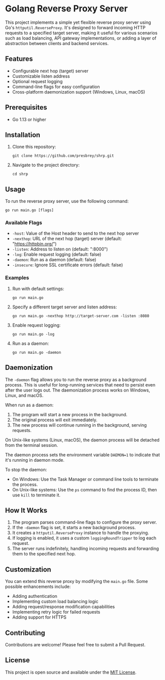 # Golang Reverse Proxy Server

This project implements a simple yet flexible reverse proxy server using Go's `httputil.ReverseProxy`. It's designed to forward incoming HTTP requests to a specified target server, making it useful for various scenarios such as load balancing, API gateway implementations, or adding a layer of abstraction between clients and backend services.

## Features

- Configurable next hop (target) server
- Customizable listen address
- Optional request logging
- Command-line flags for easy configuration
- Cross-platform daemonization support (Windows, Linux, macOS)

## Prerequisites

- Go 1.13 or higher

## Installation

1. Clone this repository:
   ```
   git clone https://github.com/presbrey/shrp.git
   ```
2. Navigate to the project directory:
   ```
   cd shrp
   ```

## Usage

To run the reverse proxy server, use the following command:

```
go run main.go [flags]
```

### Available Flags

- `-host`: Value of the Host header to send to the next hop server
- `-nexthop`: URL of the next hop (target) server (default: "https://httpbin.org/")
- `-listen`: Address to listen on (default: ":8000")
- `-log`: Enable request logging (default: false)
- `-daemon`: Run as a daemon (default: false)
- `-insecure`: Ignore SSL certificate errors (default: false)

### Examples

1. Run with default settings:
   ```
   go run main.go
   ```

2. Specify a different target server and listen address:
   ```
   go run main.go -nexthop http://target-server.com -listen :8080
   ```

3. Enable request logging:
   ```
   go run main.go -log
   ```

4. Run as a daemon:
   ```
   go run main.go -daemon
   ```

## Daemonization

The `-daemon` flag allows you to run the reverse proxy as a background process. This is useful for long-running services that need to persist even after the user logs out. The daemonization process works on Windows, Linux, and macOS.

When run as a daemon:
1. The program will start a new process in the background.
2. The original process will exit immediately.
3. The new process will continue running in the background, serving requests.

On Unix-like systems (Linux, macOS), the daemon process will be detached from the terminal session.

The daemon process sets the environment variable `DAEMON=1` to indicate that it's running in daemon mode.

To stop the daemon:
- On Windows: Use the Task Manager or command line tools to terminate the process.
- On Unix-like systems: Use the `ps` command to find the process ID, then use `kill` to terminate it.

## How It Works

1. The program parses command-line flags to configure the proxy server.
2. If the `-daemon` flag is set, it starts a new background process.
3. It creates a `httputil.ReverseProxy` instance to handle the proxying.
4. If logging is enabled, it uses a custom `loggingRoundTripper` to log each request.
5. The server runs indefinitely, handling incoming requests and forwarding them to the specified next hop.

## Customization

You can extend this reverse proxy by modifying the `main.go` file. Some possible enhancements include:

- Adding authentication
- Implementing custom load balancing logic
- Adding request/response modification capabilities
- Implementing retry logic for failed requests
- Adding support for HTTPS

## Contributing

Contributions are welcome! Please feel free to submit a Pull Request.

## License

This project is open source and available under the [MIT License](LICENSE).
